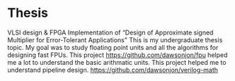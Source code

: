 # Thesis
VLSI design & FPGA Implementation of “Design of Approximate signed Multiplier for Error-Tolerant Applications"
This is my undergraduate thesis topic. My goal was to study floating point units and all the algorithms for designing fast FPUs. This project https://github.com/dawsonjon/fpu helped me a lot to understand the basic arithmatic units. 
This project helped me to understand pipeline design. https://github.com/dawsonjon/verilog-math

